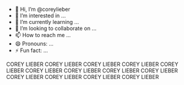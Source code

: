 - 👋 Hi, I’m @coreylieber
- 👀 I’m interested in ...
- 🌱 I’m currently learning ...
- 💞️ I’m looking to collaborate on ...
- 📫 How to reach me ...
- 😄 Pronouns: ...
- ⚡ Fun fact: ...

<!---
coreylieber/coreylieber is a ✨ special ✨ repository because its `README.md` (this file) appears on your GitHub profile.
You can click the Preview link to take a look at your changes.
--->



COREY LIEBER
COREY LIEBER
COREY LIEBER
COREY LIEBER
COREY LIEBER
COREY LIEBER
COREY LIEBER
COREY LIEBER
COREY LIEBER
COREY LIEBER
COREY LIEBER
COREY LIEBER
COREY LIEBER
